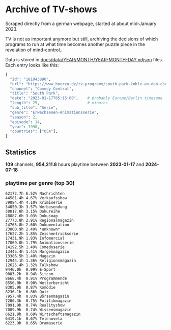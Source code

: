 # Archive of TV-shows

Scraped directly from a german webpage, started at about mid-January 2023.

TV is not as important anymore but still, archiving the decisions of which programs to run at what time
becomes another puzzle piece in the revelation of mind-control.. 

Data is stored in [docs/data/YEAR/MONTH/YEAR-MONTH-DAY.ndjson](docs/data/) files. 
Each entry looks like this:

```python
{
  "id": "181043890", 
  "url": "https://www.hoerzu.de/tv-programm/south-park-kohle-an-den-chefkoch/bid_181043890/", 
  "channel": "Comedy Central", 
  "title": "South Park", 
  "date": "2023-01-17T05:15:00",    # probably Europe/Berlin timezone 
  "length": 25,                     # minutes 
  "sub_title": "Serie", 
  "genre": "Erwachsenen-Animationsserie", 
  "season": 2, 
  "episode": 14, 
  "year": 1998, 
  "countries": ["USA"],
}
```

## Statistics

**109** channels, **954,211.8** hours playtime between **2023-01-17** and **2024-07-18**


### playtime per genre (top 30)

    62172.7h 6.52% Nachrichten
    44581.4h 4.67% Verkaufsshow
    39084.4h 4.10% Krimiserie
    34050.3h 3.57% Werbesendung
    30017.0h 3.15% Dokureihe
    28887.6h 3.03% Dokusoap
    27773.8h 2.91% Regionalmagazin
    24765.8h 2.60% Dokumentation
    23800.9h 2.49% *unknown*
    17627.2h 1.85% Zeichentrickserie
    17431.9h 1.83% Infomercial
    17069.0h 1.79% Animationsserie
    14192.5h 1.49% Comedyserie
    13445.4h 1.41% Morgenmagazin
    13386.5h 1.40% Magazin
    12944.1h 1.36% Religionsmagazin
    12625.4h 1.32% Talkshow
    9446.0h  0.99% E-Sport
    9003.2h  0.94% Sitcom
    8668.4h  0.91% Programmende
    8550.0h  0.90% Wetterbericht
    8305.9h  0.87% Komödie
    8236.1h  0.86% Quiz
    7957.4h  0.83% Börsenmagazin
    7200.3h  0.75% Politikmagazin
    7091.9h  0.74% Realityshow
    7089.9h  0.74% Wissensmagazin
    6621.8h  0.69% Wirtschaftsmagazin
    6419.1h  0.67% Telenovela
    6223.9h  0.65% Dramaserie
